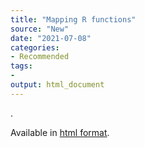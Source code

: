 ```yaml
---
title: "Mapping R functions"
source: "New"
date: "2021-07-08"
categories:
- Recommended
tags:
- 
output: html_document
---
```


.

<!--more-->

Available in [html format][rud1].

[rud1]: https://github.com/aaronrudkin/werner
